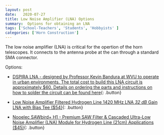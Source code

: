 ```yaml
---
layout: post
date:   2020-07-27
title: Low Noise Amplifier (LNA) Options 
summary:  Options for obtaining an LNA
tags: ['School-Teachers', 'Students', 'Hobbyists' ]
categories: ['Horn Construction'] 
---
```



The low noise amplifier (LNA) is critical for the opertion of the horn telescopes. It connects to the antenna probe at the can through a standard SMA connector.

Options:

+ [DSPIRA LNA - designed by Professor Kevin Bandura at WVU to operate in urban environments. The total cost to build this LNA circuit is approximately $60. Details on ordering the parts and instructions on how to solder the circuit can be found here](http://wvurail.org/dspira-lessons/DetailedLNAInstructions){: .button}

+ [Low Noise Amplifier Filtered Hydrogen Line 1420 MHz LNA *32 dB* Gain LNA with Bias Tee ($54)](https://gpio.com/products/hydrogen-line-lna-with-bias-tee){: .button}

+ [Nooelec SAWbird+ H1 - Premium SAW Filter & Cascaded Ultra-Low Noise Amplifier (LNA) Module for Hydrogen Line (21cm) Applications ($45)](https://www.nooelec.com/store/sdr/sdr-addons/sawbird-h1.html){: .button}
